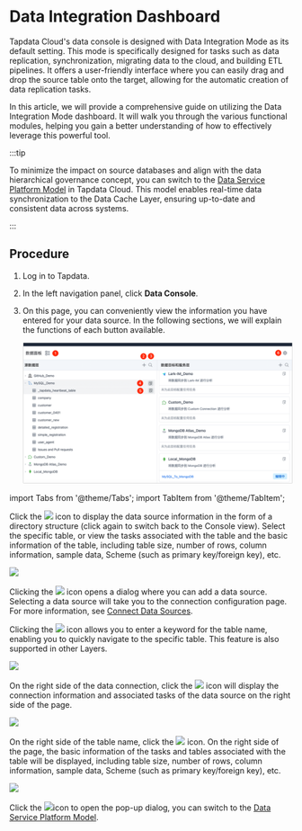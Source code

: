 # Data Integration Dashboard

Tapdata Cloud's data console is designed with Data Integration Mode as its default setting. This mode is specifically designed for tasks such as data replication, synchronization, migrating data to the cloud, and building ETL pipelines. It offers a user-friendly interface where you can easily drag and drop the source table onto the target, allowing for the automatic creation of data replication tasks.

In this article, we will provide a comprehensive guide on utilizing the Data Integration Mode dashboard. It will walk you through the various functional modules, helping you gain a better understanding of how to effectively leverage this powerful tool.

:::tip

To minimize the impact on source databases and align with the data hierarchical governance concept, you can switch to the [Data Service Platform Model](../daas-mode/enable-real-time-data-hub.md) in Tapdata Cloud. This model enables real-time data synchronization to the Data Cache Layer, ensuring up-to-date and consistent data across systems.

:::

## Procedure

1. Log in to Tapdata.

2. In the left navigation panel, click **Data Console**.

3. On this page, you can conveniently view the information you have entered for your data source. In the following sections, we will explain the functions of each button available.

   ![Data Integration Mode Interface](../../../images/etl_dashboard.png)



import Tabs from '@theme/Tabs';
import TabItem from '@theme/TabItem';

<Tabs className="unique-tabs">
    <TabItem value="5" label="① Switch View Model" default>

   <p>Click the <img src='/img/switch_icon.png'></img> icon to display the data source information in the form of a directory structure (click again to switch back to the Console view). Select the specific table, or view the tasks associated with the table and the basic information of the table, including table size, number of rows, column information, sample data, Scheme (such as primary key/foreign key), etc. </p>
   <img src='/img/data_category_view_en.png'></img>
   <p></p>
   </TabItem>
   <TabItem value="1" label="② Add Data Sources">
    <p>Clicking the <img src='/img/add_icon.png'></img> icon opens a dialog where you can add a data source. Selecting a data source will take you to the connection configuration page. For more information, see <a href="../../../prerequisites">Connect Data Sources</a>. </p>
   </TabItem>
   <TabItem value="2" label="③ Search Tables">

   <p>Clicking the <img src='/img/search_icon.png'></img> icon allows you to enter a keyword for the table name, enabling you to quickly navigate to the specific table. This feature is also supported in other Layers. </p>

   <img src='/img/search_table_en.png'></img>
   </TabItem>
   <TabItem value="3" label="④ Data Source Detail">

   <p>On the right side of the data connection, click the <img src='/img/detail_icon.png'></img> icon will display the connection information and associated tasks of the data source on the right side of the page. </p>
   <img src='/img/data_source_detail_en.png'></img>
   </TabItem>
   <TabItem value="4" label="⑤ Table Detail">

   <p>On the right side of the table name, click the <img src='/img/detail_icon.png'></img> icon. On the right side of the page, the basic information of the tasks and tables associated with the table will be displayed, including table size, number of rows, column information, sample data, Scheme (such as primary key/foreign key), etc. </p>

   <img src='/img/table_detail_en.png'></img>
   </TabItem>
   <TabItem value="6" label="⑥ Switch Model">

   <p>Click the <img src='/img/setting_icon.png'></img>icon to open the pop-up dialog, you can switch to the <a href="../daas-mode/enable-real-time-data-hub">Data Service Platform Model</a>. </p>

</TabItem>
</Tabs>